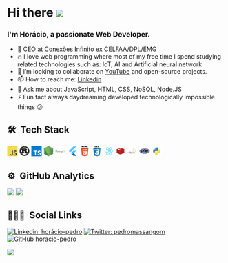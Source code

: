 <h1 align="left">Hi there <img src="https://raw.githubusercontent.com/kaueMarques/kaueMarques/master/hi.gif" width="30px">

### I'm Horácio, a passionate Web Developer.

- 🔭  CEO at [Conexões Infinito](https://www.conexoesinfinito.com/) ex [CELFAA/DPL/EMG](https://github.com/cellwork)
- 🔥 I love web programming where most of my free time I spend studying related technologies such as: IoT, AI and Artificial neural network
- 👯  I’m looking to collaborate on [YouTube](https://www.youtube.com) and open-source projects.
- 📫  How to reach me: [Linkedin](https://www.linkedin.com/in/hor%C3%A1cio-pedro/)
- 💬 Ask me about JavaScript, HTML, CSS, NoSQL, Node.JS
- ⚡ Fun fact always daydreaming developed technologically impossible things 😜

<!--- 📖  Currently learning: <code><img height="24" src="https://raw.githubusercontent.com/github/explore/80688e429a7d4ef2fca1e82350fe8e3517d3494d/topics/rust/rust.png"></code> Rust -->

## 🛠 &nbsp;Tech Stack

<code><img height="24" src="https://raw.githubusercontent.com/github/explore/80688e429a7d4ef2fca1e82350fe8e3517d3494d/topics/javascript/javascript.png"></code>
<code><img height="24" src="https://raw.githubusercontent.com/github/explore/80688e429a7d4ef2fca1e82350fe8e3517d3494d/topics/rust/rust.png"></code>
<code><img height="24" src="https://raw.githubusercontent.com/github/explore/80688e429a7d4ef2fca1e82350fe8e3517d3494d/topics/typescript/typescript.png"></code>
<code><img height="24" src="https://raw.githubusercontent.com/github/explore/80688e429a7d4ef2fca1e82350fe8e3517d3494d/topics/nodejs/nodejs.png"></code>
<code><img height="24" src="https://raw.githubusercontent.com/github/explore/80688e429a7d4ef2fca1e82350fe8e3517d3494d/topics/mongodb/mongodb.png"></code>
<code><img height="24" src="https://raw.githubusercontent.com/github/explore/80688e429a7d4ef2fca1e82350fe8e3517d3494d/topics/flutter/flutter.png"></code>
<code><img height="24" src="https://raw.githubusercontent.com/github/explore/80688e429a7d4ef2fca1e82350fe8e3517d3494d/topics/html/html.png"></code>
<code><img height="24" src="https://raw.githubusercontent.com/github/explore/80688e429a7d4ef2fca1e82350fe8e3517d3494d/topics/css/css.png"></code>
<code><img height="24" src="https://raw.githubusercontent.com/github/explore/80688e429a7d4ef2fca1e82350fe8e3517d3494d/topics/react/react.png"></code>
<code><img height="24" src="https://raw.githubusercontent.com/github/explore/80688e429a7d4ef2fca1e82350fe8e3517d3494d/topics/redis/redis.png"></code>
<code><img height="24" src="https://raw.githubusercontent.com/github/explore/80688e429a7d4ef2fca1e82350fe8e3517d3494d/topics/mysql/mysql.png"></code>
<code><img height="24" src="https://raw.githubusercontent.com/github/explore/80688e429a7d4ef2fca1e82350fe8e3517d3494d/topics/php/php.png"></code>
<code><img height="24" src="https://raw.githubusercontent.com/github/explore/80688e429a7d4ef2fca1e82350fe8e3517d3494d/topics/python/python.png"></code>

## ⚙️ &nbsp;GitHub Analytics
  
<div><img src="https://github-readme-stats.vercel.app/api?username=horacio-pedro&&show_icons=true&title_color=00bfff&icon_color=00bfff&text_color=ffffff&bg_color=151515">
<img src="https://github-readme-stats.vercel.app/api/top-langs/?username=horacio-pedro&&show_icons=true&title_color=00bfff&icon_color=00bfff&text_color=ffffff&bg_color=151515"><div/>

## 👨🏽‍🦲 &nbsp;Social Links
  
[![Linkedin: horácio-pedro](https://img.shields.io/badge/horaciopedro-blue?style=flat-square&logo=Linkedin&logoColor=white&link=https://www.linkedin.com/in/horácio-pedro/)](https://www.linkedin.com/in/horácio-pedro/)
[![Twitter: pedromassangom](https://img.shields.io/twitter/follow/horacio_pedr0?style=social)](https://twitter.com/horácio-pedro)
[![GitHub horacio-pedro](https://img.shields.io/github/followers/horacio-pedro?label=follow&style=social)](https://github.com/horacio-pedro)
  
<img width="500em" src="https://github-readme-twitter-gazf.vercel.app/api?id=horacio_pedr0&layout=wide&show_reply=off&show_retweet=off" />
